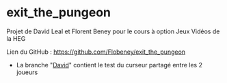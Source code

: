 # exit_the_pungeon
Projet de David Leal et Florent Beney pour le cours à option Jeux Vidéos de la HEG

Lien du GitHub : https://github.com/Flobeney/exit_the_pungeon

* La branche "[David](https://github.com/Flobeney/exit_the_pungeon/tree/David)" contient le test du curseur partagé entre les 2 joueurs
